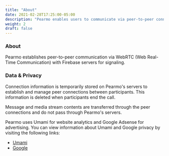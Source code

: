 ```yaml
---
title: "About"
date: 2021-02-28T17:25:00-05:00
description: "Pearmo enables users to communicate via peer-to-peer connections."
weight: 2
draft: false
---
```


### About

Pearmo establishes peer-to-peer communication via WebRTC (Web Real-Time Communication) with Firebase servers for signaling.

### Data & Privacy

Connection information is temporarily stored on Pearmo's servers to establish and manage peer connections between participants. This information is deleted when participants end the call.

Message and media stream contents are transferred through the peer connections and do not pass through Pearmo's servers.

Pearmo uses Umami for website analytics and Google Adsense for advertising.
You can view information about Umami and Google privacy by visiting the following links:

- [Umami](https://umami.is/docs/faq)
- [Google](https://policies.google.com/privacy)